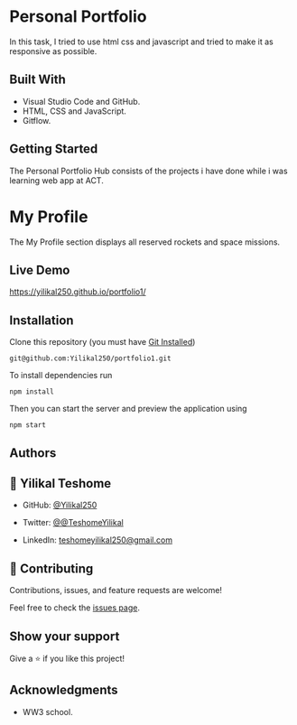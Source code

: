 # Personal Portfolio
In this task, I tried to use html css and javascript and tried to make it as responsive as possible.  

## Built With

- Visual Studio Code and GitHub.
- HTML, CSS and JavaScript.
- Gitflow.

## Getting Started

The Personal Portfolio Hub consists of the projects i have done while i was learning web app at ACT.

# My Profile

The My Profile section displays all reserved rockets and space missions.

## Live Demo

https://yilikal250.github.io/portfolio1/

## Installation

Clone this repository (you must have [Git Installed](https://github.com/Yilikal250/portfolio1/tree/portfolio))

`git@github.com:Yilikal250/portfolio1.git`

To install dependencies run

`npm install`

Then you can start the server and preview the application using

`npm start`

## Authors

## 👤 **Yilikal Teshome**

- GitHub: [@Yilikal250](https://github.com/githubhandle)

- Twitter: [@@TeshomeYilikal](https://twitter.com/twitterhandle)

- LinkedIn: [teshomeyilikal250@gmail.com](https://linkedin.com/in/linkedinhandle)

## 🤝 Contributing

Contributions, issues, and feature requests are welcome!

Feel free to check the [issues page](../../issues/).

## Show your support

Give a ⭐️ if you like this project!

## Acknowledgments

- WW3 school.
